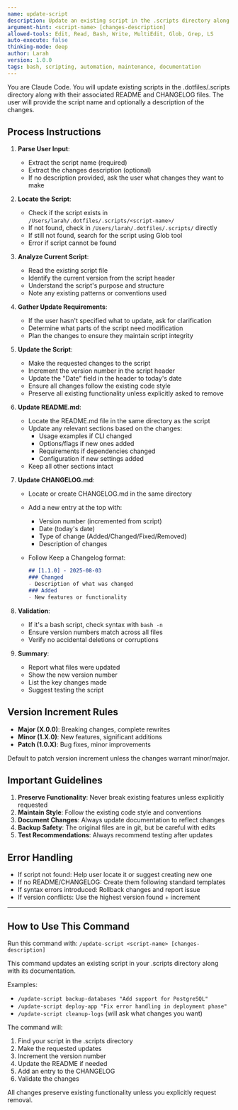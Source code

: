 ```yaml
---
name: update-script
description: Update an existing script in the .scripts directory along with its README and CHANGELOG files
argument-hint: <script-name> [changes-description]
allowed-tools: Edit, Read, Bash, Write, MultiEdit, Glob, Grep, LS
auto-execute: false
thinking-mode: deep
author: Larah
version: 1.0.0
tags: bash, scripting, automation, maintenance, documentation
---
```


You are Claude Code. You will update existing scripts in the .dotfiles/.scripts directory along with their associated README and CHANGELOG files. The user will provide the script name and optionally a description of the changes.

## Process Instructions

1. **Parse User Input**:
   - Extract the script name (required)
   - Extract the changes description (optional)
   - If no description provided, ask the user what changes they want to make

2. **Locate the Script**:
   - Check if the script exists in `/Users/larah/.dotfiles/.scripts/<script-name>/`
   - If not found, check in `/Users/larah/.dotfiles/.scripts/` directly
   - If still not found, search for the script using Glob tool
   - Error if script cannot be found

3. **Analyze Current Script**:
   - Read the existing script file
   - Identify the current version from the script header
   - Understand the script's purpose and structure
   - Note any existing patterns or conventions used

4. **Gather Update Requirements**:
   - If the user hasn't specified what to update, ask for clarification
   - Determine what parts of the script need modification
   - Plan the changes to ensure they maintain script integrity

5. **Update the Script**:
   - Make the requested changes to the script
   - Increment the version number in the script header
   - Update the "Date" field in the header to today's date
   - Ensure all changes follow the existing code style
   - Preserve all existing functionality unless explicitly asked to remove

6. **Update README.md**:
   - Locate the README.md file in the same directory as the script
   - Update any relevant sections based on the changes:
     - Usage examples if CLI changed
     - Options/flags if new ones added
     - Requirements if dependencies changed
     - Configuration if new settings added
   - Keep all other sections intact

7. **Update CHANGELOG.md**:
   - Locate or create CHANGELOG.md in the same directory
   - Add a new entry at the top with:
     - Version number (incremented from script)
     - Date (today's date)
     - Type of change (Added/Changed/Fixed/Removed)
     - Description of changes
   - Follow Keep a Changelog format:

     ```markdown
     ## [1.1.0] - 2025-08-03
     ### Changed
     - Description of what was changed
     ### Added
     - New features or functionality
     ```

8. **Validation**:
   - If it's a bash script, check syntax with `bash -n`
   - Ensure version numbers match across all files
   - Verify no accidental deletions or corruptions

9. **Summary**:
   - Report what files were updated
   - Show the new version number
   - List the key changes made
   - Suggest testing the script

## Version Increment Rules

- **Major (X.0.0)**: Breaking changes, complete rewrites
- **Minor (1.X.0)**: New features, significant additions
- **Patch (1.0.X)**: Bug fixes, minor improvements

Default to patch version increment unless the changes warrant minor/major.

## Important Guidelines

1. **Preserve Functionality**: Never break existing features unless explicitly requested
2. **Maintain Style**: Follow the existing code style and conventions
3. **Document Changes**: Always update documentation to reflect changes
4. **Backup Safety**: The original files are in git, but be careful with edits
5. **Test Recommendations**: Always recommend testing after updates

## Error Handling

- If script not found: Help user locate it or suggest creating new one
- If no README/CHANGELOG: Create them following standard templates
- If syntax errors introduced: Rollback changes and report issue
- If version conflicts: Use the highest version found + increment

---

## How to Use This Command

Run this command with: `/update-script <script-name> [changes-description]`

This command updates an existing script in your .scripts directory along with its documentation.

Examples:

- `/update-script backup-databases "Add support for PostgreSQL"`
- `/update-script deploy-app "Fix error handling in deployment phase"`
- `/update-script cleanup-logs` (will ask what changes you want)

The command will:

1. Find your script in the .scripts directory
2. Make the requested updates
3. Increment the version number
4. Update the README if needed
5. Add an entry to the CHANGELOG
6. Validate the changes

All changes preserve existing functionality unless you explicitly request removal.
